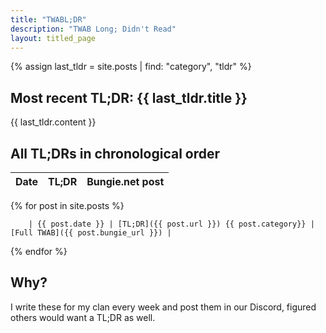 ```yaml
---
title: "TWABL;DR"
description: "TWAB Long; Didn't Read"
layout: titled_page
---
```


{% assign last_tldr = site.posts | find: "category", "tldr" %}

## Most recent TL;DR: {{ last_tldr.title }}

{{ last_tldr.content }}


## All TL;DRs in chronological order

| Date | TL;DR | Bungie.net post |
| ---- | ----- | --------------- |
{% for post in site.posts %}
    
        | {{ post.date }} | [TL;DR]({{ post.url }}) {{ post.category}} | [Full TWAB]({{ post.bungie_url }}) |
    
{% endfor %}

## Why?

I write these for my clan every week and post them in our Discord, figured others would want a TL;DR as well.
